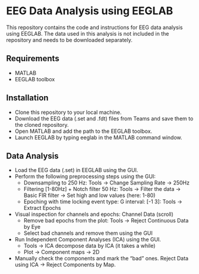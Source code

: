 # EEG Data Analysis using EEGLAB
This repository contains the code and instructions for EEG data analysis using EEGLAB. The data used in this analysis is not included in the repository and needs to be downloaded separately.

## Requirements
* MATLAB
* EEGLAB toolbox

## Installation
* Clone this repository to your local machine.
* Download the EEG data (.set and .fdt) files from Teams and save them to the cloned repository.
* Open MATLAB and add the path to the EEGLAB toolbox.
* Launch EEGLAB by typing eeglab in the MATLAB command window.

## Data Analysis
* Load the EEG data (.set) in EEGLAB using the GUI.
* Perform the following preprocessing steps using the GUI:
  * Downsampling to 250 Hz: Tools -> Change Sampling Rate -> 250Hz
  * Filtering [1-80Hz] + Notch filter 50 Hz: Tools -> Filter the data -> Basic FIR filter -> Set high and low values (here: 1-80)
  * Epoching with time locking event type: G interval: [-1 3]: Tools -> Extract Epochs
* Visual inspection for channels and epochs: Channel Data (scroll)
  * Remove bad epochs from the plot: Tools -> Reject Continuous Data by Eye
  * Select bad channels and remove them using the GUI
* Run Independent Component Analyses (ICA) using the GUI.
  * Tools -> ICA decompose data by ICA (it takes a while)
  * Plot -> Component maps -> 2D
* Manually check the components and mark the “bad” ones. Reject Data using ICA -> Reject Components by Map. 
